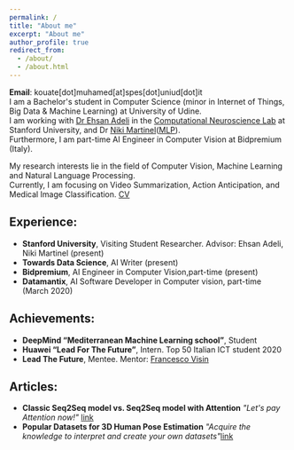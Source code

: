 ```yaml
---
permalink: /
title: "About me"
excerpt: "About me"
author_profile: true
redirect_from:
  - /about/
  - /about.html
---
```


**Email**: kouate[dot]muhamed[at]spes[dot]uniud[dot]it <br/>
I am a Bachelor's student in Computer Science (minor in Internet of Things, Big Data & Machine Learning) at University of Udine. <br/>
I am working with [Dr Ehsan Adeli](https://stanford.edu/~eadeli/) in the [Computational Neuroscience Lab](http://cnslab.stanford.edu/) at Stanford University, and Dr [Niki Martinel](https://users.dimi.uniud.it/~niki.martinel/)([MLP](https://machinelearning.uniud.it/)). <br/>
Furthermore, I am part-time AI Engineer in Computer Vision at Bidpremium (Italy).

My research interests lie in the field of Computer Vision, Machine Learning and Natural Language Processing. <br/>
Currently, I am focusing on Video Summarization, Action Anticipation, and Medical Image Classification. [CV](http://kouatemuhamed.github.io/files/MuhamedKouateResume2020.pdf)

## Experience:

- **Stanford University**, Visiting Student Researcher. Advisor: Ehsan Adeli, Niki Martinel (present)
- **Towards Data Science**, AI Writer (present)
- **Bidpremium**, AI Engineer in Computer Vision,part-time (present)
- **Datamantix**, AI Software Developer in Computer vision, part-time (March 2020)


## Achievements:

- **DeepMind “Mediterranean Machine Learning school”**, Student
- **Huawei “Lead For The Future”**, Intern. Top 50 Italian ICT student 2020
- **Lead The Future**, Mentee. Mentor: [Francesco Visin](https://scholar.google.it/citations?user=kaAnZw0AAAAJ&hl=en)

## Articles:

- **Classic Seq2Seq model vs. Seq2Seq model with Attention**
 *"Let's pay Attention now!"* [link](https://towardsdatascience.com/classic-seq2seq-model-vs-seq2seq-model-with-attention-31527c77b28a)
- **Popular Datasets for 3D Human Pose Estimation**
 *"Acquire the knowledge to interpret and create your own datasets"*[link](https://pub.towardsai.net/popular-datasets-for-3d-human-pose-estimation-a309b5700f9c)
